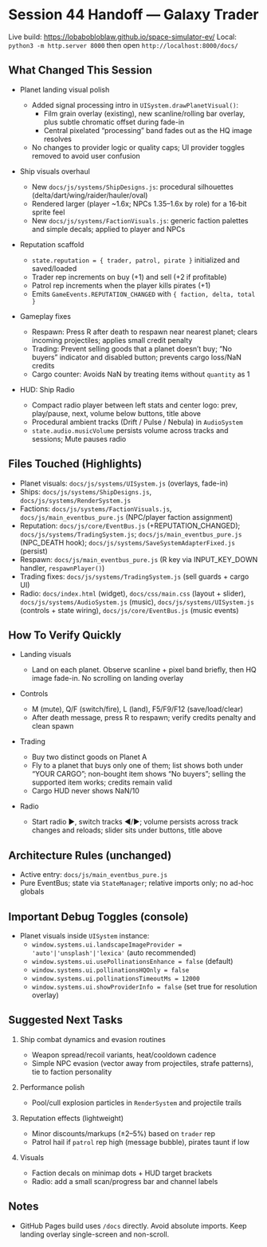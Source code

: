 # Session 44 Handoff — Galaxy Trader

Live build: https://lobabobloblaw.github.io/space-simulator-ev/
Local: `python3 -m http.server 8000` then open `http://localhost:8000/docs/`

## What Changed This Session

- Planet landing visual polish
  - Added signal processing intro in `UISystem.drawPlanetVisual()`:
    - Film grain overlay (existing), new scanline/rolling bar overlay, plus subtle chromatic offset during fade-in
    - Central pixelated “processing” band fades out as the HQ image resolves
  - No changes to provider logic or quality caps; UI provider toggles removed to avoid user confusion

- Ship visuals overhaul
  - New `docs/js/systems/ShipDesigns.js`: procedural silhouettes (delta/dart/wing/raider/hauler/oval)
  - Rendered larger (player ~1.6x; NPCs 1.35–1.6x by role) for a 16‑bit sprite feel
  - New `docs/js/systems/FactionVisuals.js`: generic faction palettes and simple decals; applied to player and NPCs

- Reputation scaffold
  - `state.reputation = { trader, patrol, pirate }` initialized and saved/loaded
  - Trader rep increments on buy (+1) and sell (+2 if profitable)
  - Patrol rep increments when the player kills pirates (+1)
  - Emits `GameEvents.REPUTATION_CHANGED` with `{ faction, delta, total }`

- Gameplay fixes
  - Respawn: Press R after death to respawn near nearest planet; clears incoming projectiles; applies small credit penalty
  - Trading: Prevent selling goods that a planet doesn’t buy; “No buyers” indicator and disabled button; prevents cargo loss/NaN credits
  - Cargo counter: Avoids NaN by treating items without `quantity` as 1

- HUD: Ship Radio
  - Compact radio player between left stats and center logo: prev, play/pause, next, volume below buttons, title above
  - Procedural ambient tracks (Drift / Pulse / Nebula) in `AudioSystem`
  - `state.audio.musicVolume` persists volume across tracks and sessions; Mute pauses radio

## Files Touched (Highlights)

- Planet visuals: `docs/js/systems/UISystem.js` (overlays, fade-in)
- Ships: `docs/js/systems/ShipDesigns.js`, `docs/js/systems/RenderSystem.js`
- Factions: `docs/js/systems/FactionVisuals.js`, `docs/js/main_eventbus_pure.js` (NPC/player faction assignment)
- Reputation: `docs/js/core/EventBus.js` (+REPUTATION_CHANGED); `docs/js/systems/TradingSystem.js`; `docs/js/main_eventbus_pure.js` (NPC_DEATH hook); `docs/js/systems/SaveSystemAdapterFixed.js` (persist)
- Respawn: `docs/js/main_eventbus_pure.js` (R key via INPUT_KEY_DOWN handler, `respawnPlayer()`)
- Trading fixes: `docs/js/systems/TradingSystem.js` (sell guards + cargo UI)
- Radio: `docs/index.html` (widget), `docs/css/main.css` (layout + slider), `docs/js/systems/AudioSystem.js` (music), `docs/js/systems/UISystem.js` (controls + state wiring), `docs/js/core/EventBus.js` (music events)

## How To Verify Quickly

- Landing visuals
  - Land on each planet. Observe scanline + pixel band briefly, then HQ image fade-in. No scrolling on landing overlay

- Controls
  - M (mute), Q/F (switch/fire), L (land), F5/F9/F12 (save/load/clear)
  - After death message, press R to respawn; verify credits penalty and clean spawn

- Trading
  - Buy two distinct goods on Planet A
  - Fly to a planet that buys only one of them; list shows both under “YOUR CARGO”; non-bought item shows “No buyers”; selling the supported item works; credits remain valid
  - Cargo HUD never shows NaN/10

- Radio
  - Start radio ▶, switch tracks ◄/►; volume persists across track changes and reloads; slider sits under buttons, title above

## Architecture Rules (unchanged)

- Active entry: `docs/js/main_eventbus_pure.js`
- Pure EventBus; state via `StateManager`; relative imports only; no ad-hoc globals

## Important Debug Toggles (console)

- Planet visuals inside `UISystem` instance:
  - `window.systems.ui.landscapeImageProvider = 'auto'|'unsplash'|'lexica'` (auto recommended)
  - `window.systems.ui.usePollinationsEnhance = false` (default)
  - `window.systems.ui.pollinationsHQOnly = false`
  - `window.systems.ui.pollinationsTimeoutMs = 12000`
  - `window.systems.ui.showProviderInfo = false` (set true for resolution overlay)

## Suggested Next Tasks

1) Ship combat dynamics and evasion routines
   - Weapon spread/recoil variants, heat/cooldown cadence
   - Simple NPC evasion (vector away from projectiles, strafe patterns), tie to faction personality

2) Performance polish
   - Pool/cull explosion particles in `RenderSystem` and projectile trails

3) Reputation effects (lightweight)
   - Minor discounts/markups (±2–5%) based on `trader` rep
   - Patrol hail if `patrol` rep high (message bubble), pirates taunt if low

4) Visuals
   - Faction decals on minimap dots + HUD target brackets
   - Radio: add a small scan/progress bar and channel labels

## Notes

- GitHub Pages build uses `/docs` directly. Avoid absolute imports. Keep landing overlay single-screen and non-scroll.

